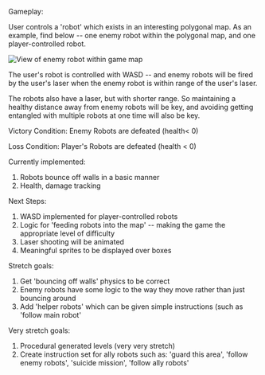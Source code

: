 Gameplay:

User controls a 'robot' which exists in an interesting polygonal map. As an example, find below -- one enemy robot within the polygonal map, and one player-controlled robot.

![View of enemy robot within game map](https://i.imgur.com/iJKxxGL.png?2)


The user's robot is controlled with WASD -- and enemy robots will be fired by the user's laser when the enemy robot is within range of the user's laser. 

The robots also have a laser, but with shorter range. So maintaining a healthy distance away from enemy robots will be key, and avoiding getting entangled with multiple robots at one time will also be key.

Victory Condition: Enemy Robots are defeated (health< 0)

Loss Condition: Player's Robots are defeated (health < 0)

Currently implemented:

1. Robots bounce off walls in a basic manner
2. Health, damage tracking

Next Steps:

1. WASD implemented for player-controlled robots
1. Logic for 'feeding robots into the map' -- making the game the appropriate level of difficulty
2. Laser shooting will be animated
3. Meaningful sprites to be displayed over boxes

Stretch goals:

1. Get 'bouncing off walls' physics to be correct
2. Enemy robots have some logic to the way they move rather than just bouncing around
2. Add 'helper robots' which can be given simple instructions (such as 'follow main robot'

Very stretch goals:
1. Procedural generated levels (very very stretch)
2. Create instruction set for ally robots such as: 'guard this area', 'follow enemy robots', 'suicide mission', 'follow ally robots'
